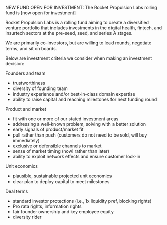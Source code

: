 NEW FUND OPEN FOR INVESTMENT: The Rocket Propulsion Labs rolling fund is [now open for investment]

Rocket Propulsion Labs is a rolling fund aiming to create a diversified venture portfolio that includes investments in the digital health, fintech, and insurtech sectors at the pre-seed, seed, and series A stages. 

We are primarily co-investors, but are willing to lead rounds, negotiate terms, and sit on boards.

Below are investment criteria we consider when making an investment decision:

Founders and team
* trustworthiness
* diversity of founding team 
* industry experience and/or best-in-class domain expertise
* ability to raise capital and reaching milestones for next funding round

Product and market
* fit with one or more of our stated investment areas
* addressing a well-known problem, solving with a better solution
* early signals of product/market fit
* pull rather than push (customers do not need to be sold, will buy immediately)
* exclusive or defensible channels to market
* sense of market timing (now! rather than later)
* ability to exploit network effects and ensure customer lock-in

Unit economics
* plausible, sustainable projected unit economics
* clear plan to deploy capital to meet milestones

Deal terms
* standard investor protections (i.e., 1x liquidity pref, blocking rights)
* Pro rata rights, information rights
* fair founder ownership and key employee equity
* diversity rider

